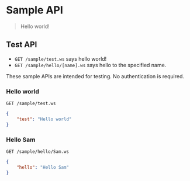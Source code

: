 # Sample API

> Hello world!

## Test API

* `GET /sample/test.ws` says hello world!
* `GET /sample/hello/[name].ws` says hello to the specified name.

These sample APIs are intended for testing. No authentication is required.

### Hello world
```
GET /sample/test.ws
```
```json
{
    "test": "Hello world"
}
```

### Hello Sam
```
GET /sample/hello/Sam.ws
```
```json
{
    "hello": "Hello Sam"
}
```

